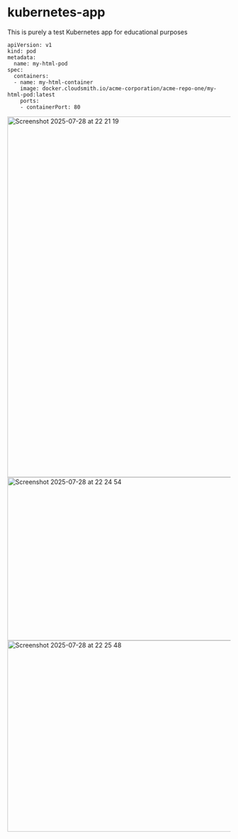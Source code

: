 # kubernetes-app
This is purely a test Kubernetes app for educational purposes

```
apiVersion: v1
kind: pod
metadata:
  name: my-html-pod
spec:
  containers:
  - name: my-html-container
    image: docker.cloudsmith.io/acme-corporation/acme-repo-one/my-html-pod:latest
    ports:
    - containerPort: 80
```

<img width="1492" height="813" alt="Screenshot 2025-07-28 at 22 21 19" src="https://github.com/user-attachments/assets/8505577c-e38c-4fe2-a9a9-9e53c7163460" />

<img width="1231" height="368" alt="Screenshot 2025-07-28 at 22 24 54" src="https://github.com/user-attachments/assets/c1954cd6-25d3-4de9-af09-f511c5ab9890" />

<img width="1501" height="431" alt="Screenshot 2025-07-28 at 22 25 48" src="https://github.com/user-attachments/assets/c6309d39-ecd6-4aa3-b98e-e96701126982" />

